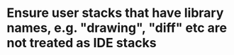 # Ensure user stacks that have library names, e.g. "drawing", "diff" etc are not treated as IDE stacks
